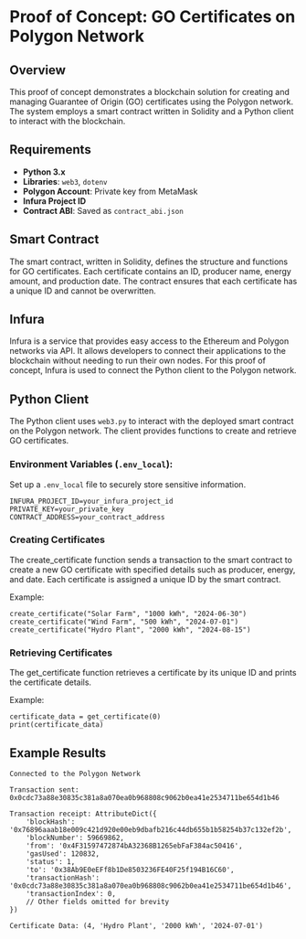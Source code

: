 # Proof of Concept: GO Certificates on Polygon Network

## Overview

This proof of concept demonstrates a blockchain solution for creating and managing Guarantee of Origin (GO) certificates using the Polygon network. The system employs a smart contract written in Solidity and a Python client to interact with the blockchain.

## Requirements

- **Python 3.x**
- **Libraries**: `web3`, `dotenv`
- **Polygon Account**: Private key from MetaMask
- **Infura Project ID**
- **Contract ABI**: Saved as `contract_abi.json`

## Smart Contract

The smart contract, written in Solidity, defines the structure and functions for GO certificates. Each certificate contains an ID, producer name, energy amount, and production date. The contract ensures that each certificate has a unique ID and cannot be overwritten.

## Infura

Infura is a service that provides easy access to the Ethereum and Polygon networks via API. It allows developers to connect their applications to the blockchain without needing to run their own nodes. For this proof of concept, Infura is used to connect the Python client to the Polygon network.

## Python Client

The Python client uses `web3.py` to interact with the deployed smart contract on the Polygon network. The client provides functions to create and retrieve GO certificates.

### Environment Variables (`.env_local`):

Set up a `.env_local` file to securely store sensitive information.

```plaintext
INFURA_PROJECT_ID=your_infura_project_id
PRIVATE_KEY=your_private_key
CONTRACT_ADDRESS=your_contract_address
```

### Creating Certificates
The create_certificate function sends a transaction to the smart contract to create a new GO certificate with specified details such as producer, energy, and date. Each certificate is assigned a unique ID by the smart contract.

Example:
```plaintext
create_certificate("Solar Farm", "1000 kWh", "2024-06-30")
create_certificate("Wind Farm", "500 kWh", "2024-07-01")
create_certificate("Hydro Plant", "2000 kWh", "2024-08-15")
```
### Retrieving Certificates
The get_certificate function retrieves a certificate by its unique ID and prints the certificate details.

Example:
```plaintext
certificate_data = get_certificate(0)
print(certificate_data)
```

## Example Results
```plaintext
Connected to the Polygon Network

Transaction sent: 0x0cdc73a88e30835c381a8a070ea0b968808c9062b0ea41e2534711be654d1b46

Transaction receipt: AttributeDict({
    'blockHash': '0x76896aaab18e009c421d920e00eb9dbafb216c44db655b1b58254b37c132ef2b',
    'blockNumber': 59669862,
    'from': '0x4F31597472874bA32368B1265ebFaF384ac50416',
    'gasUsed': 120832,
    'status': 1,
    'to': '0x38Ab9E0eEFf8b1De8503236FE40F25f194B16C60',
    'transactionHash': '0x0cdc73a88e30835c381a8a070ea0b968808c9062b0ea41e2534711be654d1b46',
    'transactionIndex': 0,
    // Other fields omitted for brevity
})

Certificate Data: (4, 'Hydro Plant', '2000 kWh', '2024-07-01')
```
